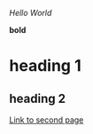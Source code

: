 *Hello World*

__bold__

# heading 1

## heading 2

[Link to second page](https://jimmycho319.github.io/cse15l-lab-report/first.html)



